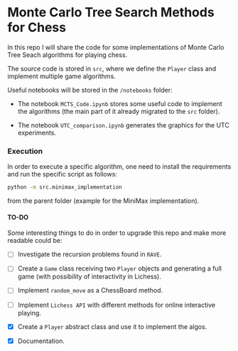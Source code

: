 # Monte Carlo Tree Search Methods for Chess

In this repo I will share the code for some implementations of Monte Carlo Tree Seach algorithms for playing chess.

The source code is stored in `src`, where we define the `Player` class and implement multiple game algorithms.

Useful notebooks will be stored in the `/notebooks` folder:
- The notebook `MCTS_Code.ipynb` stores some useful code to implement the algorithms (the main part of it already migrated to the `src` folder).

- The notebook `UTC_comparison.ipynb` generates the graphics for the UTC experiments.

### Execution

In order to execute a specific algorithm, one need to install the requirements and run the specific script as follows:

```bash
python -m src.minimax_implementation
````

from the parent folder (example for the MiniMax implementation).


#### TO-DO

Some interesting things to do in order to upgrade this repo and make more readable could be:


- [ ] Investigate the recursion problems found in `RAVE`.

- [ ] Create a `Game` class receiving two `Player` objects and generating a full game (with possibility of interactivity in Lichess).

- [ ] Implement `random_move` as a ChessBoard method.

- [ ] Implement `Lichess API` with different methods for online interactive playing.

- [X] Create a `Player` abstract class and use it to implement the algos.

- [X] Documentation.
